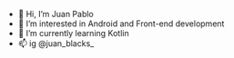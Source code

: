 - 👋 Hi, I’m Juan Pablo
- 👀 I’m interested in Android and Front-end development 
- 🌱 I’m currently learning Kotlin
- 📫 ig @juan_blacks_
